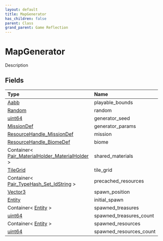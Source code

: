 ```yaml
---
layout: default
title: MapGenerator
has_children: false
parent: Class
grand_parent: Game Reflection
---
```

# MapGenerator
Description 

## Fields

| Type | Name |
|:----------|:--------------|
| [Aabb](/riftbreaker-wiki/docs/game-reflection/classes/aabb/) | playable_bounds |
| [Random](/riftbreaker-wiki/docs/game-reflection/components/random/) | random |
| [uint64](/riftbreaker-wiki/docs/game-reflection/components/uint64/) | generator_seed |
| [MissionDef](/riftbreaker-wiki/docs/game-reflection/classes/mission_def/) | generator_params |
| [ResourceHandle_MissionDef](/riftbreaker-wiki/docs/game-reflection/classes/resource_handle__mission_def/) | mission |
| [ResourceHandle_BiomeDef](/riftbreaker-wiki/docs/game-reflection/classes/resource_handle__biome_def/) | biome |
| Container< [Pair_MaterialHolder_MaterialHolder](/riftbreaker-wiki/docs/game-reflection/classes/pair__material_holder__material_holder/) > | shared_materials |
| [TileGrid](/riftbreaker-wiki/docs/game-reflection/classes/tile_grid/) | tile_grid |
| Container< [Pair_TypeHash_Set_IdString](/riftbreaker-wiki/docs/game-reflection/classes/pair__type_hash__set__id_string/) > | precached_resources |
| [Vector3](/riftbreaker-wiki/docs/game-reflection/classes/vector3/) | spawn_position |
| [Entity](/riftbreaker-wiki/docs/game-reflection/classes/entity/) | initial_spawn |
| Container< [Entity](/riftbreaker-wiki/docs/game-reflection/classes/entity/) > | spawned_treasures |
| [uint64](/riftbreaker-wiki/docs/game-reflection/components/uint64/) | spawned_treasures_count |
| Container< [Entity](/riftbreaker-wiki/docs/game-reflection/classes/entity/) > | spawned_resources |
| [uint64](/riftbreaker-wiki/docs/game-reflection/components/uint64/) | spawned_resources_count |

